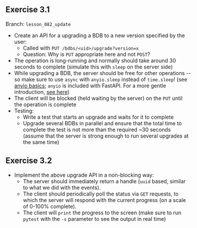 ## Exercise 3.1

Branch: `lesson_082_update`

- Create an API for a upgrading a BDB to a new version specified by the user:
  - Called with `PUT /bdbs/<uid>/upgrade?version=x`
  - Question: Why is `PUT` appropriate here and not `POST`?
- The operation is long-running and normally should take around 30 seconds to complete (simulate this with `sleep` on the server side)
- While upgrading a BDB, the server should be free for other operations -- so make sure to use `async` with `anyio.sleep` instead of `time.sleep`! (see [anyio basics](https://anyio.readthedocs.io/en/stable/basics.html); `anyio` is included with FastAPI. For a more gentle introduction, [see here](https://fastapi.tiangolo.com/async/))
- The client will be blocked (held waiting by the server) on the `PUT` until the operation is complete
- Testing:
  - Write a test that starts an upgrade and waits for it to complete
  - Upgrade several BDBs in parallel and ensure that the total time to complete the test is not more than the required ~30 seconds (assume that the server is strong enough to run several upgrades at the same time)


## Exercise 3.2

- Implement the above upgrade API in a non-blocking way:
  - The server should immediately return a handle (`uuid` based, similar to what we did with the events).
  - The client should periodically poll the status via `GET` requests, to which the server will respond with the current progress (on a scale of 0-100% complete).
  - The client will `print` the progress to the screen (make sure to run `pytest` with the `-s` parameter to see the output in real time)
